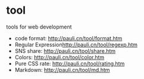 # tool

tools for web development

- code format: <http://pauli.cn/tool/format.htm>
- Regular Expression<http://pauli.cn/tool/regexp.htm>
- SNS share: <http://pauli.cn/tool/share.htm>
- Colors: <http://pauli.cn/tool/color.htm>
- Pure CSS rate: <http://pauli.cn/tool/rating.htm>
- Markdown: <http://pauli.cn/tool/md.htm>
